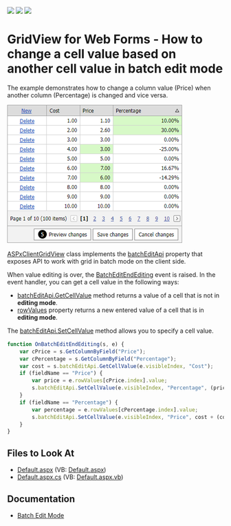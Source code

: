 <!-- default badges list -->
![](https://img.shields.io/endpoint?url=https://codecentral.devexpress.com/api/v1/VersionRange/128532837/17.1.6%2B)
[![](https://img.shields.io/badge/Open_in_DevExpress_Support_Center-FF7200?style=flat-square&logo=DevExpress&logoColor=white)](https://supportcenter.devexpress.com/ticket/details/T558750)
[![](https://img.shields.io/badge/📖_How_to_use_DevExpress_Examples-e9f6fc?style=flat-square)](https://docs.devexpress.com/GeneralInformation/403183)
<!-- default badges end -->

# GridView for Web Forms - How to change a cell value based on another cell value in batch edit mode

The example demonstrates how to change a column value (Price) when another column (Percentage) is changed and vice versa.

![Grid View - Changed Values](grid-batch-linked-values.png)

[ASPxClientGridView](https://docs.devexpress.com/AspNet/js-ASPxClientGridView) class implements the [batchEditApi](https://docs.devexpress.com/AspNet/js-ASPxClientGridView.batchEditApi) property that exposes API to work with grid in batch mode on the client side.

When value editing is over, the [BatchEditEndEditing](https://docs.devexpress.com/AspNet/js-ASPxClientGridView.BatchEditEndEditing) event is raised. In the event handler, you can get a cell value in the following ways:

- [batchEditApi.GetCellValue](https://docs.devexpress.com/AspNet/js-ASPxClientGridViewBatchEditApi.GetCellValue(visibleIndex-columnFieldNameOrId)) method returns a value of a cell that is not in **editing mode**.
- [rowValues](https://docs.devexpress.com/AspNet/js-ASPxClientGridViewBatchEditEndEditingEventArgs.rowValues) property returns a new entered value of a cell that is in **editing mode**.

The [batchEditApi.SetCellValue](https://docs.devexpress.com/AspNet/js-ASPxClientGridViewBatchEditApi.SetCellValue(visibleIndex-columnFieldNameOrId-value)) method allows you to specify a cell value.

```js
function OnBatchEditEndEditing(s, e) {
    var cPrice = s.GetColumnByField("Price");
    var cPercentage = s.GetColumnByField("Percentage");
    var cost = s.batchEditApi.GetCellValue(e.visibleIndex, "Cost");
    if (fieldName == "Price") {
        var price = e.rowValues[cPrice.index].value;
        s.batchEditApi.SetCellValue(e.visibleIndex, "Percentage", (price - cost) / (cost), null, true);
    }
    if (fieldName == "Percentage") {
        var percentage = e.rowValues[cPercentage.index].value;
        s.batchEditApi.SetCellValue(e.visibleIndex, "Price", cost + (cost * percentage), null, true);
    }
}
```

## Files to Look At

<!-- default file list -->
- [Default.aspx](./CS/Default.aspx) (VB: [Default.aspx](./VB/Default.aspx))
- [Default.aspx.cs](./CS/Default.aspx.cs) (VB: [Default.aspx.vb](./VB/Default.aspx.vb))
<!-- default file list end -->

## Documentation

- [Batch Edit Mode](https://docs.devexpress.com/AspNet/16443/components/grid-view/concepts/edit-data/batch-edit-mode)
